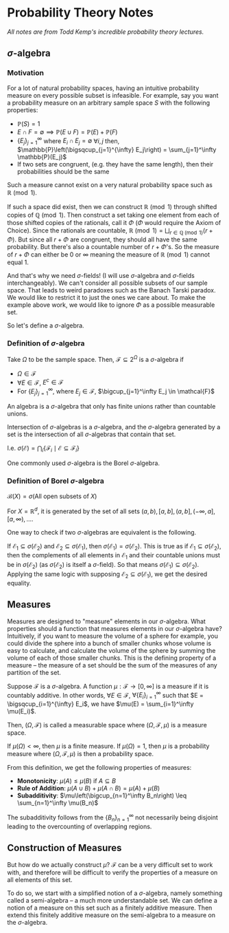 # Probability Theory Notes

*All notes are from Todd Kemp's incredible probability theory lectures.*

## $\sigma$-algebra

### Motivation

For a lot of natural probability spaces, having an intuitive probability measure on every possible subset is infeasible. For example, say you want a probability measure on an arbitrary sample space $S$ with the following properties:

- $\mathbb{P}(S) = 1$
- $E \cap F = \emptyset \implies \mathbb{P}(E \cup F) = \mathbb{P}(E) + \mathbb{P}(F)$
- $\{E_j\}_{j=1}^{\infty}$ where $E_i \cap E_j = \emptyset$ $\forall i, j$ then, $\mathbb{P}\left(\bigsqcup_{j=1}^{\infty} E_j\right) = \sum_{j=1}^\infty \mathbb{P}(E_j)$
- If two sets are congruent, (e.g. they have the same length), then their probabilities should be the same

Such a measure cannot exist on a very natural probability space such as $\mathbb{R} \pmod{1}$.

If such a space did exist, then we can construct $\mathbb{R} \pmod{1}$ through shifted copies of $\mathbb{Q} \pmod{1}$. Then construct a set taking one element from each of those shifted copies of the rationals, call it $\Phi$ ($\Phi$ would require the Axiom of Choice). Since the rationals are countable, $\mathbb{R} \pmod{1} = \bigsqcup_{r \in \mathbb{Q} \pmod{1}} (r + \Phi)$. But since all $r + \Phi$ are congruent, they should all have the same probability. But there's also a countable number of $r + \Phi$'s. So the measure of $r+\Phi$ can either be $0$ or $\infty$ meaning the measure of $\mathbb{R} \pmod{1}$ cannot equal $1$.

And that's why we need $\sigma$-fields! (I will use $\sigma$-algebra and $\sigma$-fields interchangeably). We can't consider all possible subsets of our sample space. That leads to weird paradoxes such as the Banach Tarski paradox. We would like to restrict it to just the ones we care about. To make the example above work, we would like to ignore $\Phi$ as a possible measurable set.

So let's define a $\sigma$-algebra.

### Definition of $\sigma$-algebra

Take $\Omega$ to be the sample space. Then, $\mathcal{F} \subseteq 2^\Omega$ is a $\sigma$-algebra if

- $\Omega \in \mathcal{F}$
- $\forall E \in \mathcal{F}$, $E^c \in \mathcal{F}$
- For $\{E_j\}_{j=1}^\infty$, where $E_j \in \mathcal{F}$, $\bigcup_{j=1}^\infty E_j \in \mathcal{F}$

An algebra is a $\sigma$-algebra that only has finite unions rather than countable unions.

Intersection of $\sigma$-algebras is a $\sigma$-algebra, and the $\sigma$-algebra generated by a set is the intersection of all $\sigma$-algebras that contain that set.

I.e. $\sigma(\mathcal{E}) = \bigcap_i \left\{\mathcal{F}_i \mid \mathcal{E} \subseteq \mathcal{F}_i\right\}$

One commonly used $\sigma$-algebra is the Borel $\sigma$-algebra.

### Definition of Borel $\sigma$-algebra

$\mathcal{B}(X) = \sigma(\text{All open subsets of } X)$

For $X = \mathbb{R}^d$, it is generated by the set of all sets $(a, b), [a, b], (a, b], (-\infty, a], [a, \infty), \ldots$.

One way to check if two $\sigma$-algebras are equivalent is the following.

If $\mathcal{E}_1 \subseteq \sigma(\mathcal{E}_2)$ and $\mathcal{E}_2 \subseteq \sigma(\mathcal{E}_1)$, then $\sigma(\mathcal{E}_1) = \sigma(\mathcal{E}_2)$. This is true as if $\mathcal{E}_1 \subseteq \sigma(\mathcal{E}_2)$, then the complements of all elements in $\mathcal{E}_1$ and their countable unions must be in $\sigma(\mathcal{E}_2)$ (as $\sigma(\mathcal{E}_2)$ is itself a $\sigma$-field). So that means $\sigma(\mathcal{E}_1) \subseteq \sigma(\mathcal{E}_2)$. Applying the same logic with supposing $\mathcal{E}_2 \subseteq \sigma(\mathcal{E}_1)$, we get the desired equality.

## Measures

Measures are designed to "measure" elements in our $\sigma$-algebra. What properties should a function that measures elements in our $\sigma$-algebra have? Intuitively, if you want to measure the volume of a sphere for example, you could divide the sphere into a bunch of smaller chunks whose volume is easy to calculate, and calculate the volume of the sphere by summing the volume of each of those smaller chunks. This is the defining property of a measure – the measure of a set should be the sum of the measures of any partition of the set.

Suppose $\mathcal{F}$ is a $\sigma$-algebra. A function $\mu: \mathcal{F} \rightarrow [0, \infty]$ is a measure if it is countably additive. In other words, $\forall E \in \mathcal{F}$, $\forall \{E_i\}_{i=1}^\infty$ such that $E = \bigsqcup_{i=1}^{\infty} E_i$, we have $\mu(E) = \sum_{i=1}^\infty \mu(E_i)$.

Then, $(\Omega, \mathcal{F})$ is called a measurable space where $(\Omega, \mathcal{F}, \mu)$ is a measure space.

If $\mu(\Omega) < \infty$, then $\mu$ is a finite measure. If $\mu(\Omega) = 1$, then $\mu$ is a probability measure where $(\Omega, \mathcal{F}, \mu)$ is then a probability space.

From this definition, we get the following properties of measures:

- **Monotonicity**: $\mu(A) \leq \mu(B)$ if $A \subseteq B$
- **Rule of Addition**: $\mu(A \cup B) + \mu(A \cap B) = \mu(A) + \mu(B)$
- **Subadditivity**: $\mu\left(\bigcup_{n=1}^\infty B_n\right) \leq \sum_{n=1}^\infty \mu(B_n)$

The subadditivity follows from the $\{B_n\}_{n=1}^\infty$ not necessarily being disjoint leading to the overcounting of overlapping regions.

## Construction of Measures

But how do we actually construct $\mu$? $\mathcal{F}$ can be a very difficult set to work with, and therefore will be difficult to verify the properties of a measure on all elements of this set.

To do so, we start with a simplified notion of a $\sigma$-algebra, namely something called a semi-algebra – a much more understandable set. We can define a notion of a measure on this set such as a finitely additive measure. Then extend this finitely additive measure on the semi-algebra to a measure on the $\sigma$-algebra.
